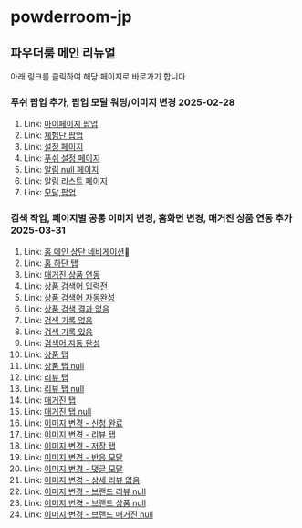 # powderroom-jp

## 파우더룸 메인 리뉴얼

아래 링크를 클릭하여 해당 페이지로 바로가기 합니다

### 푸쉬 팝업 추가, 팝업 모달 워딩/이미지 변경 2025-02-28

1. Link: [마이페이지 팝업](/PRD/mypage-push-popup01.html)
2. Link: [체험단 팝업](/PRD/event-list-popup01.html)
3. Link: [설정 페이지](/PRD/setting-page.html)
4. Link: [푸쉬 설정 페이지](/PRD/push-setting-page.html)
5. Link: [알림 null 페이지](/PRD/alarm-null.html)
6. Link: [알림 리스트 페이지](/PRD/alarm-list-new.html)
7. Link: [모달,팝업](/PRD/product-detail-modal.html)

### 검색 작업, 페이지별 공통 이미지 변경, 홈화면 변경, 매거진 상품 연동 추가 2025-03-31
1. Link: [홈 메인 상단 네비게이션](/PRD/main/main-header-tab.html)
2. Link: [홈 하단 탭](/PRD/main/footer-tab.html)
3. Link: [매거진 상품 연동](/PRD/magazine/magazine-detail01.html)
4. Link: [상품 검색어 입력전](/PRD/product-search/product-search.html)
5. Link: [상품 검색어 자동완성](/PRD/product-search/product-auto-complete.html)
6. Link: [상품 검색 결과 없음](/PRD/product-search/product-search-null.html)
7. Link: [검색 기록 없음](/PRD/search/search-history-null.html)
8. Link: [검색 기록 있음](/PRD/search/search-history.html)
9. Link: [검색어 자동 완성](/PRD/search/auto-complete.html)
10. Link: [상품 탭](/PRD/search/product-search-tab.html)
11. Link: [상품 탭 null](/PRD/search/product-search-tab-null.html)
12. Link: [리뷰 탭](/PRD/search/review-search-tab.html)
13. Link: [리뷰 탭 null](/PRD/search/review-search-tab-null.html)
14. Link: [매거진 탭](/PRD/search/magazine-search-tab01.html)
15. Link: [매거진 탭 null](/PRD/search/magazine-search-tab-null.html)
16. Link: [이미지 변경 - 신청 완료](/PRD/new/apply-complete.html)
17. Link: [이미지 변경 - 리뷰 탭](/PRD/new/my-review-null.html)
18. Link: [이미지 변경 - 저장 탭](/PRD/new/my-bookmark-null.html)
19. Link: [이미지 변경 - 반응 모달](/PRD/new/modal01.html)
20. Link: [이미지 변경 - 댓글 모달](/PRD/new/modal-comment.html)
21. Link: [이미지 변경 - 상세 리뷰 없음](/PRD/new/review-null.html)
22. Link: [이미지 변경 - 브랜드 리뷰 null](/PRD/new/brand-review-null.html)
23. Link: [이미지 변경 - 브랜드 상품 null](/PRD/new/brand-product-null.html)
24. Link: [이미지 변경 - 브랜드 매거진 null](/PRD/new/brand-magazine-null.html)
    
